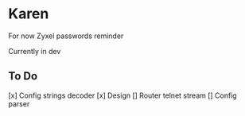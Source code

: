 # Karen

For now Zyxel passwords reminder

Currently in dev

## To Do
[x] Config strings decoder
[x] Design
[] Router telnet stream
[] Config parser 
